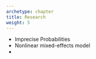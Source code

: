 ```yaml
---
archetype: chapter
title: Research
weight: 5
---
```



* Imprecise Probabilities 
* Nonlinear mixed-effects model 
* 

